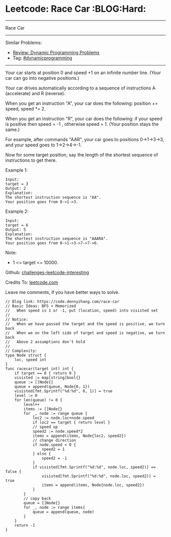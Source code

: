 # Leetcode: Race Car     :BLOG:Hard:


---

Race Car  

---

Similar Problems:  
-   [Review: Dynamic Programming Problems](https://code.dennyzhang.com/review-dynamicprogramming)
-   Tag: [#dynamicprogramming](https://code.dennyzhang.com/tag/dynamicprogramming)

---

Your car starts at position 0 and speed +1 on an infinite number line.  (Your car can go into negative positions.)  

Your car drives automatically according to a sequence of instructions A (accelerate) and R (reverse).  

When you get an instruction "A", your car does the following: position += speed, speed \*= 2.  

When you get an instruction "R", your car does the following: if your speed is positive then speed = -1 , otherwise speed = 1.  (Your position stays the same.)  

For example, after commands "AAR", your car goes to positions 0->1->3->3, and your speed goes to 1->2->4->-1.  

Now for some target position, say the length of the shortest sequence of instructions to get there.  

Example 1:  

    Input: 
    target = 3
    Output: 2
    Explanation: 
    The shortest instruction sequence is "AA".
    Your position goes from 0->1->3.

Example 2:  

    Input: 
    target = 6
    Output: 5
    Explanation: 
    The shortest instruction sequence is "AAARA".
    Your position goes from 0->1->3->7->7->6.

Note:  

-   1 <= target <= 10000.

Github: [challenges-leetcode-interesting](https://github.com/DennyZhang/challenges-leetcode-interesting/tree/master/race-car)  

Credits To: [leetcode.com](https://leetcode.com/problems/race-car/description/)  

Leave me comments, if you have better ways to solve.  

    // Blog link: https://code.dennyzhang.com/race-car
    // Basic Ideas: BFS + Memorized
    //   When speed is 1 or -1, put (location, speed) into visisted set
    //
    // Notice:
    //   When we have passed the target and the speed is positive, we turn back
    //   When we on the left side of target and speed is negative, we turn back
    //   Above 2 assumptions don't hold
    //
    // Complexity:
    type Node struct {
        loc, speed int
    }
    func racecar(target int) int {
        if target == 0 { return 0 }
        visisted := map[string]bool{}
        queue := []Node{}
        queue = append(queue, Node{0, 1})
        visisted[fmt.Sprintf("%d:%d", 0, 1)] = true
        level := 0
        for len(queue) != 0 {
            level++
            items := []Node{}
            for _, node := range queue {
                loc2 := node.loc+node.speed
                if loc2 == target { return level }
                // speed up
                speed2 := node.speed*2
                items = append(items, Node{loc2, speed2})
                // change direction
                if node.speed < 0 {
                    speed2 = 1
                } else {
                    speed2 = -1
                }
                if visisted[fmt.Sprintf("%d:%d", node.loc, speed2)] == false {
                    visisted[fmt.Sprintf("%d:%d", node.loc, speed2)] = true
                    items = append(items, Node{node.loc, speed2})
                }
            }
            // copy back
            queue = []Node{}
            for _, node := range items{
                queue = append(queue, node)
            }
        }
        return -1
    }
